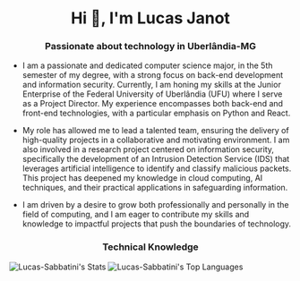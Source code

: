 <h1 align="center">Hi 👋, I'm Lucas Janot</h1>
<h3 align="center">Passionate about technology in Uberlândia-MG</h3>

- I am a passionate and dedicated computer science major, in the 5th semester of my degree, with a strong focus on back-end development and information security. Currently, I am honing my skills at the Junior Enterprise of the Federal University of Uberlândia (UFU) where I serve as a Project Director. My experience encompasses both back-end and front-end technologies, with a particular emphasis on Python and React.

- My role has allowed me to lead a talented team, ensuring the delivery of high-quality projects in a collaborative and motivating environment. I am also involved in a research project centered on information security, specifically the development of an Intrusion Detection Service (IDS) that leverages artificial intelligence to identify and classify malicious packets. This project has deepened my knowledge in cloud computing, AI techniques, and their practical applications in safeguarding information.

- I am driven by a desire to grow both professionally and personally in the field of computing, and I am eager to contribute my skills and knowledge to impactful projects that push the boundaries of technology.



  
<h3 align="center">Technical Knowledge</h3>

![Lucas-Sabbatini's Stats](https://github-readme-stats.vercel.app/api?username=Lucas-Sabbatini&theme=dark&show_icons=true&hide_border=false&count_private=true)
![Lucas-Sabbatini's Top Languages](https://github-readme-stats.vercel.app/api/top-langs/?username=Lucas-Sabbatini&theme=dark&show_icons=true&hide_border=false&layout=compact)
